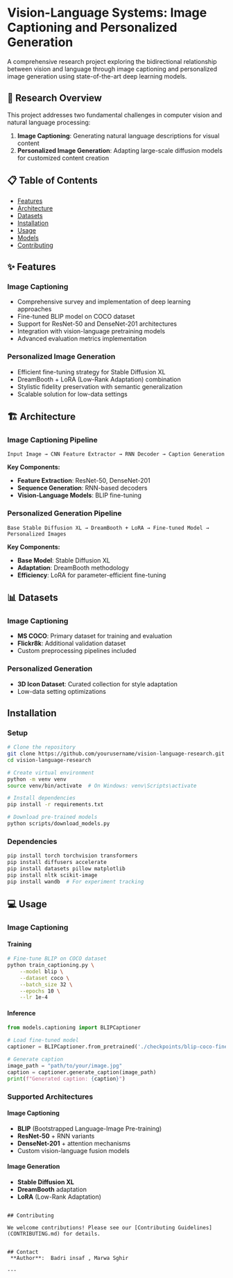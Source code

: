 # Vision-Language Systems: Image Captioning and Personalized Generation

A comprehensive research project exploring the bidirectional relationship between vision and language through image captioning and personalized image generation using state-of-the-art deep learning models.

## 🔬 Research Overview

This project addresses two fundamental challenges in computer vision and natural language processing:

1. **Image Captioning**: Generating natural language descriptions for visual content
2. **Personalized Image Generation**: Adapting large-scale diffusion models for customized content creation

## 📋 Table of Contents

- [Features](#features)
- [Architecture](#architecture)
- [Datasets](#datasets)
- [Installation](#installation)
- [Usage](#usage)
- [Models](#models)
- [Contributing](#contributing) 

## ✨ Features

### Image Captioning
- Comprehensive survey and implementation of deep learning approaches
- Fine-tuned BLIP model on COCO dataset
- Support for ResNet-50 and DenseNet-201 architectures
- Integration with vision-language pretraining models
- Advanced evaluation metrics implementation

### Personalized Image Generation
- Efficient fine-tuning strategy for Stable Diffusion XL
- DreamBooth + LoRA (Low-Rank Adaptation) combination
- Stylistic fidelity preservation with semantic generalization
- Scalable solution for low-data settings

## 🏗️ Architecture

### Image Captioning Pipeline
```
Input Image → CNN Feature Extractor → RNN Decoder → Caption Generation
```

**Key Components:**
- **Feature Extraction**: ResNet-50, DenseNet-201
- **Sequence Generation**: RNN-based decoders
- **Vision-Language Models**: BLIP fine-tuning

### Personalized Generation Pipeline
```
Base Stable Diffusion XL → DreamBooth + LoRA → Fine-tuned Model → Personalized Images
```

**Key Components:**
- **Base Model**: Stable Diffusion XL
- **Adaptation**: DreamBooth methodology
- **Efficiency**: LoRA for parameter-efficient fine-tuning

## 📊 Datasets

### Image Captioning
- **MS COCO**: Primary dataset for training and evaluation
- **Flickr8k**: Additional validation dataset
- Custom preprocessing pipelines included

### Personalized Generation
- **3D Icon Dataset**: Curated collection for style adaptation
- Low-data setting optimizations

## Installation

### Setup
```bash
# Clone the repository
git clone https://github.com/yourusername/vision-language-research.git
cd vision-language-research

# Create virtual environment
python -m venv venv
source venv/bin/activate  # On Windows: venv\Scripts\activate

# Install dependencies
pip install -r requirements.txt

# Download pre-trained models
python scripts/download_models.py
```

### Dependencies
```bash
pip install torch torchvision transformers
pip install diffusers accelerate
pip install datasets pillow matplotlib
pip install nltk scikit-image
pip install wandb  # For experiment tracking
```

## 💻 Usage

### Image Captioning

#### Training
```bash
# Fine-tune BLIP on COCO dataset
python train_captioning.py \
    --model blip \
    --dataset coco \
    --batch_size 32 \
    --epochs 10 \
    --lr 1e-4
```

#### Inference
```python
from models.captioning import BLIPCaptioner

# Load fine-tuned model
captioner = BLIPCaptioner.from_pretrained('./checkpoints/blip-coco-finetuned')

# Generate caption
image_path = "path/to/your/image.jpg"
caption = captioner.generate_caption(image_path)
print(f"Generated caption: {caption}")
```

### Supported Architectures

#### Image Captioning
- **BLIP** (Bootstrapped Language-Image Pre-training)
- **ResNet-50** + RNN variants
- **DenseNet-201** + attention mechanisms
- Custom vision-language fusion models

#### Image Generation
- **Stable Diffusion XL**
- **DreamBooth** adaptation
- **LoRA** (Low-Rank Adaptation)

```

## Contributing

We welcome contributions! Please see our [Contributing Guidelines](CONTRIBUTING.md) for details.


## Contact
 **Author**:  Badri insaf , Marwa Sghir

---
